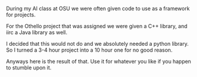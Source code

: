 During my AI class at OSU we were often given code to use as a framework for projects.

For the Othello project that was assigned we were given a C++ library, and iirc a Java library as well.

I decided that this would not do and we absolutely needed a python library. So I turned a 3-4 hour project into a 10 hour one for no good reason.

Anyways here is the result of that. Use it for whatever you like if you happen to stumble upon it.
